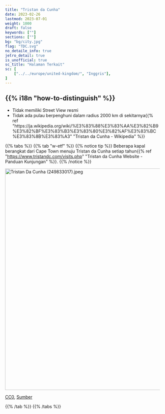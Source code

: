 ```yaml
---
title: "Tristan da Cunha"
date: 2023-02-26
lastmod: 2023-07-01
weight: 1000
draft: false
keywords: [""]
sections: [""]
bg: "bg/city.jpg"
flag: "TDC.svg"
no_detaile_info: true
jetro_detail: true
is_unofficial: true
sc_title: "Halaman Terkait"
sc: [
    ["../../europe/united-kingdom/", "Inggris"],
]
---
```


<div class="main-desciption country-description">
    <h2 class="section-title">{{% i18n "how-to-distinguish" %}}</h2>
    <ul class="rule-list">
        <li class="no-evidence">Tidak memiliki Street View resmi</li>
        <li>Tidak ada pulau berpenghuni dalam radius 2000 km di sekitarnya{{% ref "https://ja.wikipedia.org/wiki/%E3%83%88%E3%83%AA%E3%82%B9%E3%82%BF%E3%83%B3%E3%83%80%E3%82%AF%E3%83%BC%E3%83%8B%E3%83%A3" "Tristan da Cunha - Wikipedia" %}}</li>
    </ul>
</div>

{{% tabs %}}
{{% tab "w-etf" %}}
{{% notice tip %}}
Beberapa kapal berangkat dari Cape Town menuju Tristan da Cunha setiap tahun{{% ref "https://www.tristandc.com/visits.php" "Tristan da Cunha Website - Panduan Kunjungan" %}}.
{{% /notice %}}
<div class="googlemap-if no-margin">
<p><a href="https://commons.wikimedia.org/wiki/File:Tristan_Da_Cunha_(249833017).jpeg#/media/File:Tristan_Da_Cunha_(249833017).jpeg"><img src="https://upload.wikimedia.org/wikipedia/commons/3/3f/Tristan_Da_Cunha_%28249833017%29.jpeg" alt="Tristan Da Cunha (249833017).jpeg" height="720" width="1280"></a></p><p><a href="http://creativecommons.org/publicdomain/zero/1.0/deed.en" title="Creative Commons Zero, Public Domain Dedication">CC0</a>, <a href="https://commons.wikimedia.org/w/index.php?curid=71325727">Sumber</a></p>
</div>
{{% /tab %}}
{{% /tabs %}}
